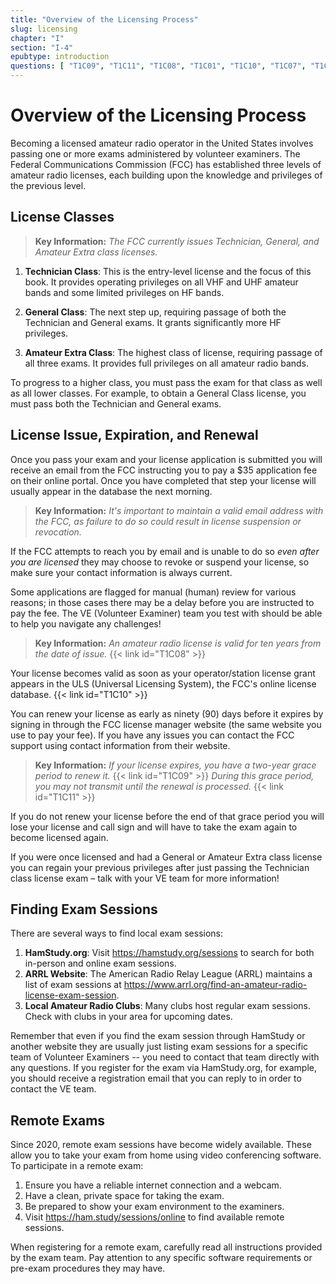 ```yaml
---
title: "Overview of the Licensing Process"
slug: licensing
chapter: "I"
section: "I-4"
epubtype: introduction
questions: [ "T1C09", "T1C11", "T1C08", "T1C01", "T1C10", "T1C07", "T1C04" ]
---
```


# Overview of the Licensing Process

Becoming a licensed amateur radio operator in the United States involves passing one or more exams administered by volunteer examiners. The Federal Communications Commission (FCC) has established three levels of amateur radio licenses, each building upon the knowledge and privileges of the previous level.

## License Classes

> **Key Information:** *The FCC currently issues Technician, General, and Amateur Extra class licenses.*

1. **Technician Class**: This is the entry-level license and the focus of this book. It provides operating privileges on all VHF and UHF amateur bands and some limited privileges on HF bands.

2. **General Class**: The next step up, requiring passage of both the Technician and General exams. It grants significantly more HF privileges.

3. **Amateur Extra Class**: The highest class of license, requiring passage of all three exams. It provides full privileges on all amateur radio bands.

To progress to a higher class, you must pass the exam for that class as well as all lower classes. For example, to obtain a General Class license, you must pass both the Technician and General exams.

## License Issue, Expiration, and Renewal

Once you pass your exam and your license application is submitted you will receive an email from the FCC instructing you to pay a $35 application fee on their online portal. Once you have completed that step your license will usually appear in the database the next morning.

> **Key Information:** *It's important to maintain a valid email address with the FCC, as failure to do so could result in license suspension or revocation.*

If the FCC attempts to reach you by email and is unable to do so *even after you are licensed* they may choose to revoke or suspend your license, so make sure your contact information is always current.

Some applications are flagged for manual (human) review for various reasons; in those cases there may be a delay before you are instructed to pay the fee. The VE (Volunteer Examiner) team you test with should be able to help you navigate any challenges!

> **Key Information:** *An amateur radio license is valid for ten years from the date of issue.* {{< link id="T1C08" >}}

Your license becomes valid as soon as your operator/station license grant appears in the ULS (Universal Licensing System), the FCC's online license database. {{< link id="T1C10" >}}

You can renew your license as early as ninety (90) days before it expires by signing in through the FCC license manager website (the same website you use to pay your fee). If you have any issues you can contact the FCC support using contact information from their website.

> **Key Information:** *If your license expires, you have a two-year grace period to renew it.* {{< link id="T1C09" >}} *During this grace period, you may not transmit until the renewal is processed.* {{< link id="T1C11" >}}

If you do not renew your license before the end of that grace period you will lose your license and call sign and will have to take the exam again to become licensed again.

If you were once licensed and had a General or Amateur Extra class license you can regain your previous privileges after just passing the Technician class license exam – talk with your VE team for more information!

## Finding Exam Sessions

There are several ways to find local exam sessions:

1. **HamStudy.org**: Visit https://hamstudy.org/sessions to search for both in-person and online exam sessions.
2. **ARRL Website**: The American Radio Relay League (ARRL) maintains a list of exam sessions at https://www.arrl.org/find-an-amateur-radio-license-exam-session.
3. **Local Amateur Radio Clubs**: Many clubs host regular exam sessions. Check with clubs in your area for upcoming dates.

Remember that even if you find the exam session through HamStudy or another website they are usually just listing exam sessions for a specific team of Volunteer Examiners -- you need to contact that team directly with any questions. If you register for the exam via HamStudy.org, for example, you should receive a registration email that you can reply to in order to contact the VE team.

## Remote Exams

Since 2020, remote exam sessions have become widely available. These allow you to take your exam from home using video conferencing software. To participate in a remote exam:

1. Ensure you have a reliable internet connection and a webcam.
2. Have a clean, private space for taking the exam.
3. Be prepared to show your exam environment to the examiners.
4. Visit https://ham.study/sessions/online to find available remote sessions.

When registering for a remote exam, carefully read all instructions provided by the exam team. Pay attention to any specific software requirements or pre-exam procedures they may have.

<div class="footer-text"></div>

